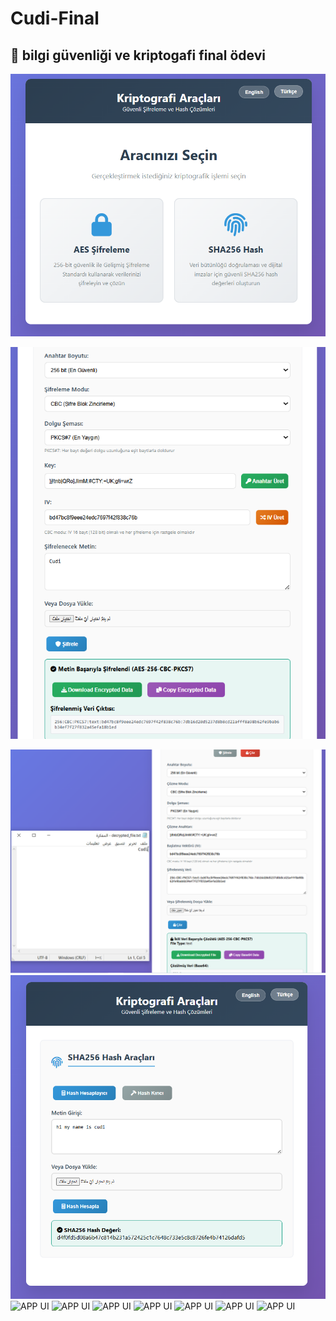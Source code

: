 # Cudi-Final
🤣 bilgi güvenliği ve kriptogafi final ödevi 
------------------------------------------------------
![APP UI](https://github.com/cudi33/Cudi-Final/blob/821fd9c36980327e9ad5b2cdc55dd736a5637b33/photo1.PNG)

![APP UI](https://github.com/cudi33/Cudi-Final/blob/9c764860f18d3e9418ee02abe8e6d975f2c5472f/photo2.PNG)


![APP UI](https://github.com/cudi33/Cudi-Final/blob/3a7332bd5f179666e852349fe7fc07cdfaee719d/photo3.PNG)
![APP UI](https://github.com/cudi33/Cudi-Final/blob/1284634e77a55752bfea0ed7faec3b984e10cb31/photo4.PNG)
![APP UI]()
![APP UI]()
![APP UI]()
![APP UI]()
![APP UI]()
![APP UI]()
![APP UI]()

